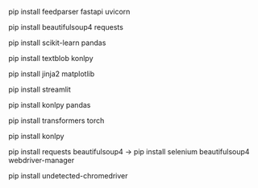 pip install feedparser fastapi uvicorn

pip install beautifulsoup4 requests

pip install scikit-learn pandas

pip install textblob konlpy

pip install jinja2 matplotlib

pip install streamlit

pip install konlpy pandas

pip install transformers torch

pip install konlpy

pip install requests beautifulsoup4
->
pip install selenium beautifulsoup4 webdriver-manager

pip install undetected-chromedriver
